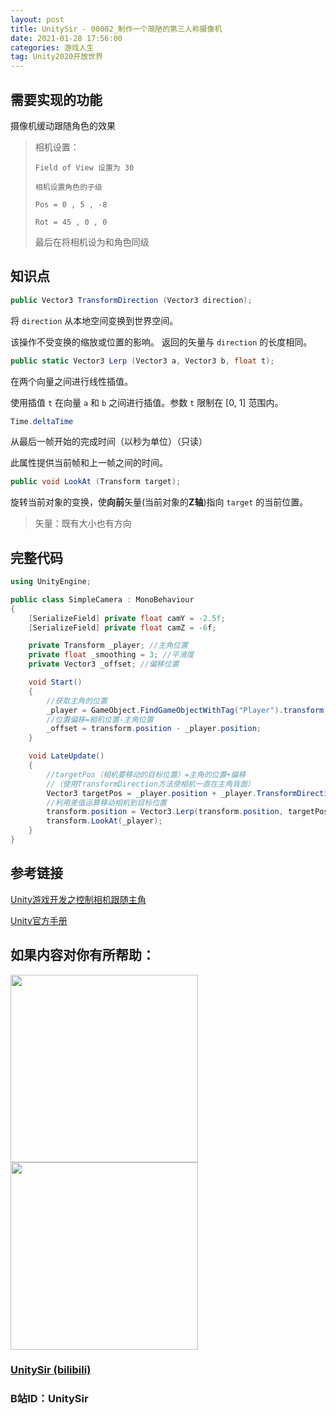 ```yaml
---
layout: post
title: UnitySir - 00002_制作一个简陋的第三人称摄像机
date: 2021-01-28 17:56:00
categories: 游戏人生
tag: Unity2020开放世界
---
```






## 需要实现的功能

摄像机缓动跟随角色的效果

>相机设置：
>
>`Field of View 设置为 30`
>
>`相机设置角色的子级`
>
>`Pos = 0 , 5 , -8`
>
>`Rot = 45 , 0 , 0`
>
>最后在将相机设为和角色同级

## 知识点

```c#
public Vector3 TransformDirection (Vector3 direction);
```

将 `direction` 从本地空间变换到世界空间。

该操作不受变换的缩放或位置的影响。 返回的矢量与 `direction` 的长度相同。



```C#
public static Vector3 Lerp (Vector3 a, Vector3 b, float t);
```

在两个向量之间进行线性插值。

使用插值 `t` 在向量 `a` 和 `b` 之间进行插值。参数 `t` 限制在 [0, 1] 范围内。



```C#
Time.deltaTime
```

从最后一帧开始的完成时间（以秒为单位）（只读）

此属性提供当前帧和上一帧之间的时间。



```C#
public void LookAt (Transform target);
```

旋转当前对象的变换，使**向前**矢量(当前对象的**Z轴**)指向 `target` 的当前位置。



>矢量：既有大小也有方向

## 完整代码

```C#
using UnityEngine;

public class SimpleCamera : MonoBehaviour
{
    [SerializeField] private float camY = -2.5f;
    [SerializeField] private float camZ = -6f;

    private Transform _player; //主角位置
    private float _smoothing = 3; //平滑度
    private Vector3 _offset; //偏移位置

    void Start()
    {
        //获取主角的位置
        _player = GameObject.FindGameObjectWithTag("Player").transform;
        //位置偏移=相机位置-主角位置
        _offset = transform.position - _player.position;
    }

    void LateUpdate()
    {
        //targetPos（相机要移动的目标位置）=主角的位置+偏移
        //（使用TransformDirection方法使相机一直在主角背面）
        Vector3 targetPos = _player.position + _player.TransformDirection(_offset + new Vector3(0, camY, camZ));
        //利用差值运算移动相机到目标位置
        transform.position = Vector3.Lerp(transform.position, targetPos, Time.deltaTime * _smoothing);
        transform.LookAt(_player);
    }
}
```



## 参考链接

[Unity游戏开发之控制相机跟随主角](https://blog.csdn.net/qq_38411133/article/details/82703657)

[Unity官方手册](https://docs.unity3d.com/2020.2/Documentation/ScriptReference/index.html)



## 如果内容对你有所帮助：
<div><img src="https://pic4.zhimg.com/v2-87fbc8ee6ab3fd92f423d414d039b627_b.jpeg" width="300px"/>
<img src="https://pic2.zhimg.com/v2-b8ab4acf7899b2ced11287cdbd8279b5_b.jpeg" width="300px"/></div>

### [UnitySir (bilibili)](https://space.bilibili.com/308511666)
### B站ID：UnitySir